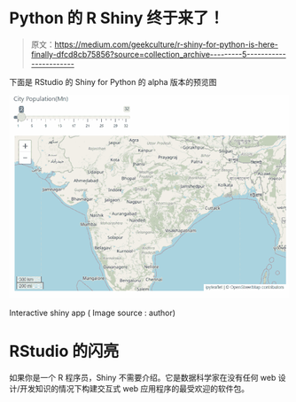 # Python 的 R Shiny 终于来了！

> 原文：<https://medium.com/geekculture/r-shiny-for-python-is-here-finally-dfcd8cb75856?source=collection_archive---------5----------------------->

下面是 RStudio 的 Shiny for Python 的 alpha 版本的预览图

![](img/b9deb6d5cdaadda51a0a8df6df5466c5.png)

Interactive shiny app ( Image source : author)

# RStudio 的闪亮

如果你是一个 R 程序员，Shiny 不需要介绍。它是数据科学家在没有任何 web 设计/开发知识的情况下构建交互式 web 应用程序的最受欢迎的软件包。